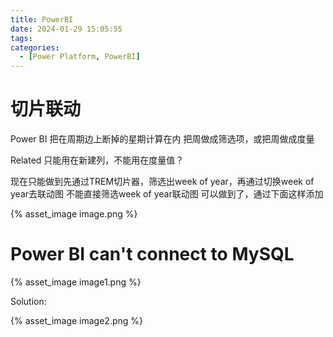 ```yaml
---
title: PowerBI
date: 2024-01-29 15:05:55
tags:
categories:
  - [Power Platform, PowerBI]
---
```


# 切片联动

Power BI 把在周期边上断掉的星期计算在内
把周做成筛选项，或把周做成度量

Related 只能用在新建列，不能用在度量值？

现在只能做到先通过TREM切片器，筛选出week of year，再通过切换week of year去联动图
不能直接筛选week of year联动图
可以做到了，通过下面这样添加

{% asset_image image.png %}

# Power BI can't connect to MySQL

{% asset_image image1.png %}

Solution:

{% asset_image image2.png %}